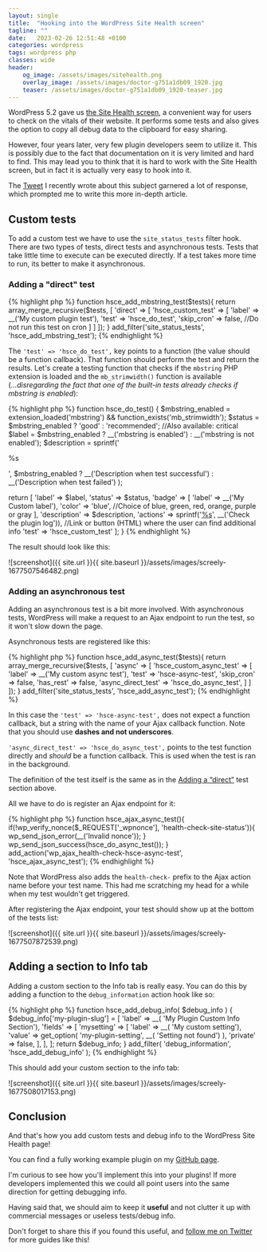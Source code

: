 ```yaml
---
layout: single
title:  "Hooking into the WordPress Site Health screen"
tagline: ""
date:   2023-02-26 12:51:48 +0100
categories: wordpress
tags: wordpress php
classes: wide
header:
    og_image: /assets/images/sitehealth.png
    overlay_image: /assets/images/doctor-g751a1db09_1920.jpg
    teaser: /assets/images/doctor-g751a1db09_1920-teaser.jpg
---
```


WordPress 5.2 gave us [the Site Health screen](https://make.wordpress.org/core/2019/04/25/site-health-check-in-5-2/), a convenient way for users to check on the vitals of their website. 
It performs some tests and also gives the option to copy all debug data to the clipboard for easy sharing.

However, four years later, very few plugin developers seem to utilize it. This is possibly due to the fact that documentation on it is very
limited and hard to find. This may lead you to think that it is hard to work with the Site Health screen, but in fact it is actually very 
easy to hook into it.

The [Tweet](https://twitter.com/KoenReus/status/1629487507598442497) I recently wrote about this subject garnered a lot 
of response, which prompted me to write this more in-depth article.

## Custom tests

To add a custom test we have to use the `site_status_tests` filter hook. There are two types of tests, direct tests and
asynchronous tests. Tests that take little time to execute can be executed directly. If a test takes more time to run,
its better to make it asynchronous.

### Adding a "direct" test

{% highlight php %}
function hsce_add_mbstring_test($tests){
  return array_merge_recursive($tests, [
    'direct' => [
      'hsce_custom_test' => [
        'label' => __('My custom plugin test'),
        'test' => 'hsce_do_test',
        'skip_cron' => false, //Do not run this test on cron
      ]
    ]
  ]);
}
add_filter('site_status_tests', 'hsce_add_mbstring_test');
{% endhighlight %}

The `'test' => 'hsce_do_test',` key points to a function (the value should be a function callback). That function 
should perform the test and return the results. Let's create a testing function that checks if the `mbstring` PHP extension is
loaded and the `mb_strimwidth()` function is available (_...disregarding the fact that one of the built-in tests already
checks if mbstring is enabled_):

{% highlight php %}
function hsce_do_test() {
  $mbstring_enabled = extension_loaded('mbstring') && function_exists('mb_strimwidth');
  $status = $mbstring_enabled ? 'good' : 'recommended'; //Also available: critical
  $label = $mbstring_enabled ? __('mbstring is enabled') : __('mbstring is not enabled');
  $description = sprintf('<p>%s</p>', $mbstring_enabled ?
      __('Description when test successful') :
      __('Description when test failed')
  );
  
  return [
      'label' => $label,
      'status' => $status,
      'badge' => [
          'label' => __('My Custom label'),
          'color' => 'blue', //Choice of blue, green, red, orange, purple or gray
      ],
      'description' => $description,
      'actions' => sprintf('<a href="#">%s</a>', __('Check the plugin log')), //Link or button (HTML) where the user can find additional info
      'test' => 'hsce_custom_test'
  ];
}
{% endhighlight %}

The result should look like this:

![screenshot]({{ site.url }}{{ site.baseurl }}/assets/images/screely-1677507546482.png)

### Adding an asynchronous test

Adding an asynchronous test is a bit more involved. With asynchronous tests, WordPress will make a request to an Ajax 
endpoint to run the test, so it won't slow down the page.

Asynchronous tests are registered like this:

{% highlight php %}
function hsce_add_async_test($tests){
    return array_merge_recursive($tests, [
        'async' => [
            'hsce_custom_async_test' => [
                'label' => __('My custom async test'),
                'test' => 'hsce-async-test',
                'skip_cron' => false,
                'has_rest' => false,
                'async_direct_test' => 'hsce_do_async_test',
            ]
        ]
    ]);
}
add_filter('site_status_tests', 'hsce_add_async_test');
{% endhighlight %}

In this case the `'test' => 'hsce-async-test',` does not expect a function callback, but a string with the name of your
Ajax callback function. Note that you should use **dashes and not underscores**. 

`'async_direct_test' => 'hsce_do_async_test',` points to the test function directly and _should_ be a function callback. 
This is used when the test is ran in the background. 

The definition of the test itself is the same as in the [Adding a “direct”](#adding-a-direct-test) test section above.

All we have to do is register an Ajax endpoint for it:

{% highlight php %}
function hsce_ajax_async_test(){
    if(!wp_verify_nonce($_REQUEST['_wpnonce'], 'health-check-site-status')){
        wp_send_json_error(__('Invalid nonce'));
    }
    wp_send_json_success(hsce_do_async_test());
}
add_action('wp_ajax_health-check-hsce-async-test', 'hsce_ajax_async_test');
{% endhighlight %}

Note that WordPress also adds the `health-check-` prefix to the Ajax action name before your test name. This had me
scratching my head for a while when my test wouldn't get triggered.

After registering the Ajax endpoint, your test should show up at the bottom of the tests list:

![screenshot]({{ site.url }}{{ site.baseurl }}/assets/images/screely-1677507872539.png)

## Adding a section to Info tab

Adding a custom section to the Info tab is really easy. You can do this by adding a function to the `debug_information`
action hook like so:

{% highlight php %}
function hsce_add_debug_info( $debug_info ) {
    $debug_info['my-plugin-slug'] = [
        'label'    => __( 'My Plugin Custom Info Section'),
        'fields'   => [
            'mysetting' => [
                'label'    => __( 'My custom setting'),
                'value'   => get_option( 'my-plugin-setting', __( 'Setting not found') ),
                'private' => false,
            ],
        ],
    ];
	return $debug_info;
}
add_filter( 'debug_information', 'hsce_add_debug_info' );
{% endhighlight %}

This should add your custom section to the info tab:

![screenshot]({{ site.url }}{{ site.baseurl }}/assets/images/screely-1677508017153.png)

## Conclusion
And that's how you add custom tests and debug info to the WordPress Site Health page!

You can find a fully working example plugin on my [GitHub page](https://github.com/koen12344/health-screen-customization-example). 

I'm curious to see how you'll implement this into your plugins! If more developers implemented this we could all point 
users into the same direction for getting debugging info. 

Having said that, we should aim to keep it **useful** and not clutter it up with commercial messages or useless tests/debug info.

Don't forget to share this if you found this useful, and [follow me on Twitter](https://twitter.com/KoenReus) for more 
guides like this!

